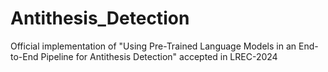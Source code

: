 # Antithesis_Detection
Official implementation of "Using Pre-Trained Language Models in an End-to-End Pipeline for Antithesis Detection" accepted in LREC-2024
